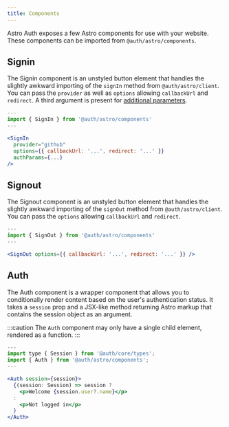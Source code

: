 ```yaml
---
title: Components
---
```


Astro Auth exposes a few Astro components for use with your website. These components can be imported from `@auth/astro/components`.

## Signin

The Signin component is an unstyled button element that handles the slightly awkward importing of the `signIn` method from `@auth/astro/client`. You can pass the `provider` as well as `options` allowing `callbackUrl` and `redirect`. A third argument is present for [additional parameters](https://next-auth.js.org/getting-started/client#additional-parameters).

```jsx
---
import { SignIn } from '@auth/astro/components'
---

<SignIn
  provider="github"
  options={{ callbackUrl: '...', redirect: '...' }}
  authParams={...}
/>
```

## Signout

The Signout component is an unstyled button element that handles the slightly awkward importing of the `signOut` method from `@auth/astro/client`. You can pass the `options` allowing `callbackUrl` and `redirect`.

```jsx
---
import { SignOut } from '@auth/astro/components'
---

<SignOut options={{ callbackUrl: '...', redirect: '...' }} />
```

## Auth

The Auth component is a wrapper component that allows you to conditionally render content based on the user's authentication status. It takes a `session` prop and a JSX-like method returning Astro markup that contains the session object as an argument.

:::caution
The `Auth` component may only have a single child element, rendered as a function.
:::

```jsx
---
import type { Session } from '@auth/core/types';
import { Auth } from '@auth/astro/components';
---

<Auth session={session}>
  {(session: Session) => session ? 
    <p>Welcome {session.user?.name}</p>
  :
    <p>Not logged in</p>
  }
</Auth>
```
